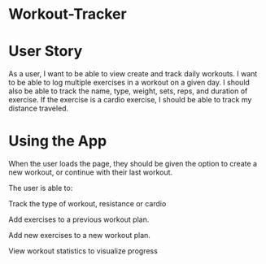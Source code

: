# Workout-Tracker


# User Story

As a user, I want to be able to view create and track daily workouts. I want to be able to log multiple exercises in a workout on a given day. I should also be able to track the name, type, weight, sets, reps, and duration of exercise. If the exercise is a cardio exercise, I should be able to track my distance traveled.

# Using the App

When the user loads the page, they should be given the option to create a new workout, or continue with their last workout.

The user is able to:

Track the type of workout, resistance or cardio

Add exercises to a previous workout plan.

Add new exercises to a new workout plan.

View workout statistics to visualize progress
